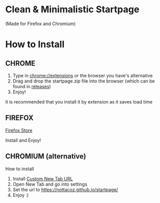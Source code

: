 # Clean & Minimalistic Startpage
(Made for Firefox and Chromium)

# How to Install
## CHROME
1. Type in [chrome://extensions](chrome://extensions) or the browser you have's alternative
2. Drag and drop the startpage.zip file into the browser (which can be found in [releases](https://github.com/NotTacoz/startpage/releases/tag/1.2))
3. Enjoy!

it is recommended that you install it by extension as it saves load time

## FIREFOX
[Firefox Store](https://addons.mozilla.org/en-US/firefox/addon/start-page-tab/)

Install and Enjoy!

## CHROMIUM (alternative)
How to install
1. Install [Custom New Tab URL](https://chrome.google.com/webstore/detail/custom-new-tab-url/mmjbdbjnoablegbkcklggeknkfcjkjia)
2. Open New Tab and go into settings
3. Set the url to https://nottacoz.github.io/startpage/
4. Enjoy :)
